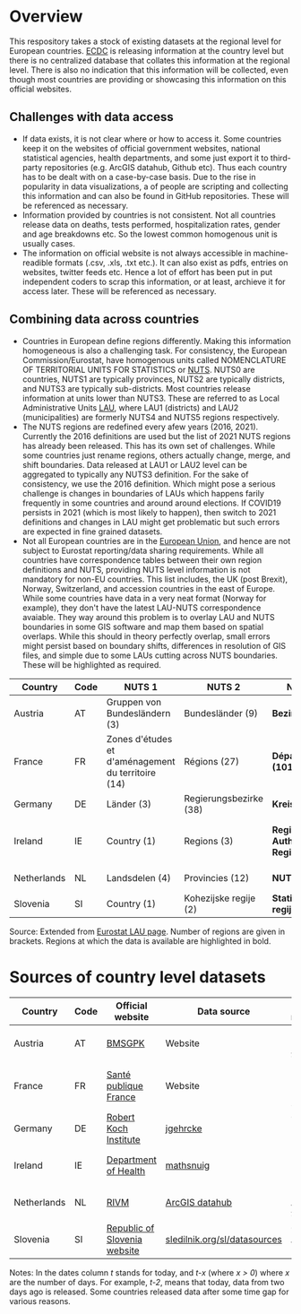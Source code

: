 # Overview
This respository takes a stock of existing datasets at the regional level for European countries. [ECDC](https://www.ecdc.europa.eu/) is releasing information at the country level but there is no centralized database that collates this information at the regional level. There is also no indication that this information will be collected, even though most countries are providing or showcasing this information on this official websites. 

## Challenges with data access


* If data exists, it is not clear where or how to access it. Some countries keep it on the websites of official government websites, national statistical agencies, health departments, and some just export it to third-party repositories (e.g. ArcGIS datahub, Github etc). Thus each country has to be dealt with on a case-by-case basis. Due to the rise in popularity in data visualizations, a of people are scripting and collecting this information and can also be found in GitHub repositories. These will be referenced as necessary.
* Information provided by countries is not consistent. Not all countries release data on deaths, tests performed, hospitalization rates, gender and age breakdowns etc. So the lowest common homogenous unit is usually cases.
* The information on official website is not always accessible in machine-readible formats (.csv, .xls, .txt etc.). It can also exist as pdfs, entries on websites, twitter feeds etc. Hence a lot of effort has been put in put independent coders to scrap this information, or at least, archieve it for access later. These will be referenced as necessary.


## Combining data across countries

* Countries in European define regions differently. Making this information homogeneous is also a challenging task. For consistency, the European Commission/Eurostat, have homogenous units called NOMENCLATURE OF TERRITORIAL UNITS FOR STATISTICS or [NUTS](https://ec.europa.eu/eurostat/web/nuts/background). NUTS0 are countries, NUTS1 are typically provinces, NUTS2 are typically districts, and NUTS3 are typically sub-districts. Most countries release information at units lower than NUTS3. These are referred to as Local Administrative Units [LAU](https://ec.europa.eu/eurostat/web/nuts/local-administrative-units), where LAU1 (districts) and LAU2 (municipalities) are formerly NUTS4 and NUTS5 regions respectively.
* The NUTS regions are redefined every afew years (2016, 2021). Currently the 2016 definitions are used but the list of 2021 NUTS regions has already been released. This has its own set of challenges. While some countries just rename regions, others actually change, merge, and shift boundaries. Data released at LAU1 or LAU2 level can be aggregated to typically any NUTS3 definition. For the sake of consistency, we use the 2016 definition. Which might pose a serious challenge is changes in boundaries of LAUs which happens farily frequently in some countries and around around elections. If COVID19 persists in 2021 (which is most likely to happen), then switch to 2021 definitions and changes in LAU might get problematic but such errors are expected in fine grained datasets.
* Not all European countries are in the [European Union](https://europa.eu/european-union/about-eu/countries_en), and hence are not subject to Eurostat reporting/data sharing requirements. While all countries have correspondence tables between their own region definitions and NUTS, providing NUTS level information is not mandatory for non-EU countries. This list includes, the UK (post Brexit), Norway, Switzerland, and accession countries in the east of Europe. While some countries have data in a very neat format (Norway for example), they don't have the latest LAU-NUTS correspondence avaiable. They way around this problem is to overlay LAU and NUTS boundaries in some GIS software and map them based on spatial overlaps. While this should in theory perfectly overlap, small errors might persist based on boundary shifts, differences in resolution of GIS files, and simple due to some LAUs cutting across NUTS boundaries. These will be highlighted as required.



| Country | Code | NUTS 1 | NUTS 2 | NUTS 3 | LAU | 
| --- | --- | --- | --- | --- | --- | 
| Austria | AT  | Gruppen von Bundesländern (3) | Bundesländer (9) | **Bezirke (35)** | Gemeniden (2096) | 
| France | FR  | Zones d'études et d'aménagement du territoire (14) | Régions (27) | **Départements (101)** | Communes (34970) | 
| Germany | DE  | Länder (3) | Regierungsbezirke (38) | **Kreise (401)** | Gemeniden (11087) | 
| Ireland | IE  | Country (1) | Regions (3) | **Regional Authority Regions (8)** | Local Election Areas (166) | 
| Netherlands | NL  | Landsdelen (4) | Provincies (12) | **NUTS3 (40)** | Gemeenten (355) | 
| Slovenia | SI  | Country (1) | Kohezijske regije (2) | **Statistične regije (12)** | Občine (212) | 

Source: Extended from [Eurostat LAU page](https://ec.europa.eu/eurostat/web/nuts/national-structures). Number of regions are given in brackets. Regions at which the data is available are highlighted in bold.

# Sources of country level datasets


| Country | Code  | Official website | Data source | Date range  | 
| --- |  --- |  --- |  --- |  --- | 
| Austria | AT  | [BMSGPK](https://info.gesundheitsministerium.at/)  | Website  | 22 Mar - *t*  | 
| France | FR | [Santé publique France](https://www.data.gouv.fr/fr/datasets/donnees-relatives-aux-resultats-des-tests-virologiques-covid-19/)  | Website  |  13 May - *(t-1)*  |
| Germany | DE | [Robert Koch Institute](https://www.rki.de/EN/Home/homepage.html)  | [jgehrcke](https://github.com/jgehrcke/covid-19-germany-gae)  |  02 Mar - *(t-2)*  | 
| Ireland | IE | [Department of Health](https://www.gov.ie/en/organisation/department-of-health/)  | [mathsnuig](https://github.com/mathsnuig/coronaviz)  |  16 Mar - *(t-8)*  | 
| Netherlands | NL | [RIVM](https://www.rivm.nl/en) | [ArcGIS datahub](https://nlcovid-19-esrinl-content.hub.arcgis.com/)   |  15 Apr - *t*  | 
| Slovenia | SI | [Republic of Slovenia website](https://www.gov.si/en/topics/coronavirus-disease-covid-19/)  | [sledilnik.org/sl/datasources](https://covid-19.sledilnik.org/sl/datasources)  |  03 Apr - *(t-1)*  | 

Notes: In the dates column *t* stands for today, and *t-x* (where *x > 0*) where *x* are the number of days. For example, *t-2*, means that today, data from two days ago is released. Some countries released data after some time gap for various reasons.
